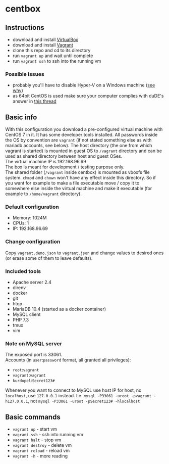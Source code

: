 # centbox

## Instructions
* download and install [VirtualBox](https://www.virtualbox.org/ "Oracle VirtualBox")
* download and install [Vagrant](https://www.vagrantup.com/ "HashiCorp Vagrant")
* clone this repo and cd to its directory
* run `vagrant up` and wait until complete
* run `vagrant ssh` to ssh into the running vm

### Possible issues
* probably you'll have to disable Hyper-V on a Windows machine ([see why](https://www.virtualbox.org/ticket/18387))
* as 64bit CentOS is used make sure your computer complies with duDE's answer in [this thread](https://superuser.com/questions/866962/why-does-virtualbox-only-have-32-bit-option-no-64-bit-option-on-windows-7)

## Basic info
With this configuration you download a pre-configured virtual machine with CentOS 7 in it. It has some developer tools installed. All passwords inside the OS by convention are `vagrant` (if not stated something else as with mariadb accounts, see below). The host directory (the one from which vagrant is started) is mounted in guest OS to `/vagrant` directory and can be used as shared directory between host and guest OSes.  
The virtual machine IP is 192.168.96.69  
The box is meant for development / testing purpose only.  
The shared folder (`/vagrant` inside centbox) is mounted as vboxfs file system. `chmod` and `chown` won't have any effect inside this directory. So if you want for example to make a file executable move / copy it to somewhere else inside the virtual machine and make it executable (for example to `/home/vagrant` directory).

### Default configuration
* Memory: 1024M
* CPUs: 1
* IP: 192.168.96.69

### Change configuration
Copy `vagrant.demo.json` to `vagrant.json` and change values to desired ones (or erase some of them to leave defaults).

### Included tools
* Apache server 2.4
* direnv
* docker
* git
* htop
* MariaDB 10.4 (started as a docker container)
* MySQL client
* PHP 7.3
* tmux
* vim

### Note on MySQL server
The exposed port is 33061.  
Accounts (in `user`:`password` format, all granted all privileges):
* `root`:`vagrant`
* `vagrant`:`vagrant`
* `kurdupel`:`Secret123#`

Whenever you want to connect to MySQL use host IP for host, no `localhost`, use `127.0.0.1` instead. I.e. `mysql -P33061 -uroot -pvagrant -h127.0.0.1`, not `mysql -P33061 -uroot -pSecret123# -hlocalhost`

## Basic commands
* `vagrant up` - start vm
* `vagrant ssh` - ssh into running vm
* `vagrant halt` - stop vm
* `vagrant destroy` - delete vm
* `vagrant reload` - reload vm
* `vagrant -h` - more reading
